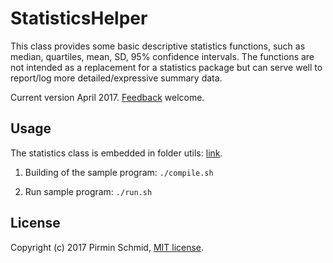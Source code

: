 StatisticsHelper
================

This class provides some basic descriptive statistics functions, such as median, quartiles, mean, SD, 95% confidence intervals. The functions are not intended as a replacement for a statistics package but can serve well to report/log more detailed/expressive summary data.

Current version April 2017.  [Feedback][feedback] welcome.


Usage
-----

The statistics class is embedded in folder utils: [link][link].

1) Building of the sample program: ```./compile.sh```

2) Run sample program: ```./run.sh```


License
-------

Copyright (c) 2017 Pirmin Schmid, [MIT license][license].

[link]:utils
[license]:https://github.com/pirminschmid/CppToolbox/StatisticsHelper/tree/master/LICENSE
[feedback]:mailto:mailbox@pirmin-schmid.ch?subject=CppToolbox
